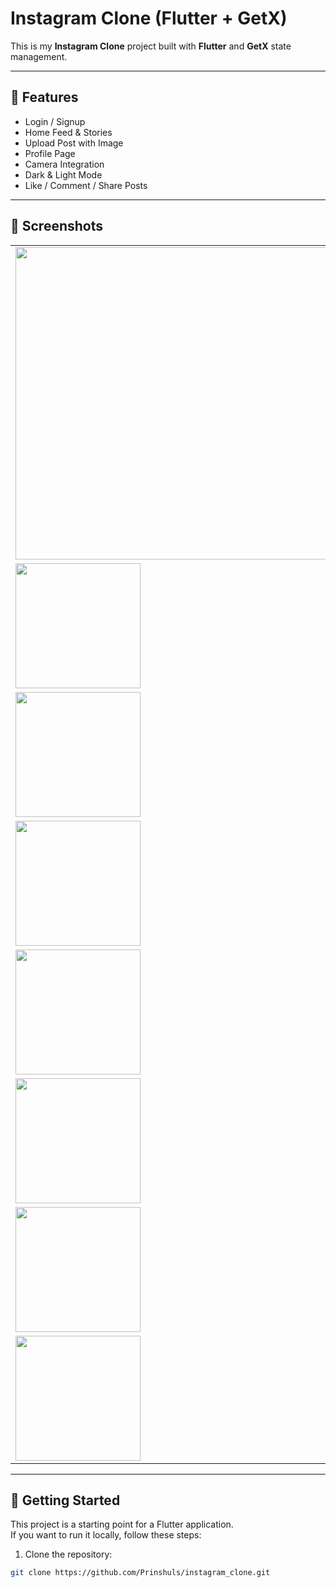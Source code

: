 # Instagram Clone (Flutter + GetX)

This is my **Instagram Clone** project built with **Flutter** and **GetX** state management.

---

## 🚀 Features
- Login / Signup 
- Home Feed & Stories
- Upload Post with Image
- Profile Page
- Camera Integration
- Dark & Light Mode
- Like / Comment / Share Posts

---

## 📱 Screenshots
<table>
<tr>
<td><img src="assets/screenShot/sh1.png" width="500" height="500"/></td>
</tr>

<tr>
<td><img src="assets/screenShot/sh2.png" width="200"/></td>
</tr>

<tr>
<td><img src="assets/screenShot/sh3.png" width="200"/></td>
</tr>

<tr>
<td><img src="assets/screenShot/sh4.png" width="200"/></td> 
<td><img src="assets/screenShot/sh5.png" width="200"/></td>
</tr>

<tr>
<td><img src="assets/screenShot/sh6.png" width="200"/></td> 
<td><img src="assets/screenShot/sh7.png" width="200"/></td>
</tr>

<tr>
<td><img src="assets/screenShot/sh8.png" width="200"/></td> 
<td><img src="assets/screenShot/sh9.png" width="200"/></td> 
<td><img src="assets/screenShot/sh15.png" width="200"/></td>
</tr>

<tr>
<td><img src="assets/screenShot/sh16.png" width="200"/></td> 
<td><img src="assets/screenShot/sh10.png" width="200"/></td> 
<td><img src="assets/screenShot/sh11.png" width="200"/></td> 
</tr>

<tr>
<td><img src="assets/screenShot/sh12.png" width="200"/></td> 
<td><img src="assets/screenShot/sh13.png" width="200"/></td> 
<td><img src="assets/screenShot/sh14.png" width="200"/></td> 
</tr>
</table>

---

## 📂 Getting Started

This project is a starting point for a Flutter application.  
If you want to run it locally, follow these steps:

1. Clone the repository:
```bash
git clone https://github.com/Prinshuls/instagram_clone.git
